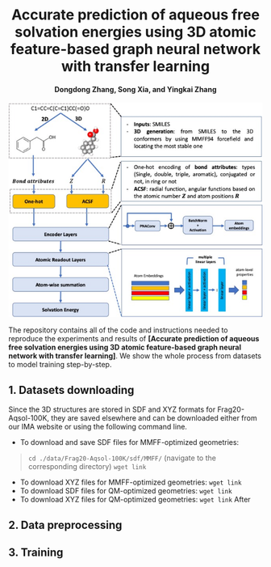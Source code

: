<h1 align="center">Accurate prediction of aqueous free solvation energies using 3D atomic feature-based graph neural network with transfer learning</h1>
<h4 align="center">Dongdong Zhang, Song Xia, and Yingkai Zhang</h4>

![model architecture](model.jpg)

The repository contains all of the code and instructions needed to reproduce the experiments and results of **[Accurate prediction of aqueous free solvation energies using 3D atomic feature-based graph neural network with transfer learning]**. We show the whole process from datasets to model training step-by-step.

## 1. Datasets downloading
Since the 3D structures are stored in SDF and XYZ formats for Frag20-Aqsol-100K, they are saved elsewhere and can be downloaded either from our IMA website or using the following command line. 
- To download and save SDF files for MMFF-optimized geometries: 
> `cd ./data/Frag20-Aqsol-100K/sdf/MMFF/`  (navigate to the corresponding directory)
> `wget link`
- To download XYZ files for MMFF-optimized geometries: `wget link`
- To download SDF files for QM-optimized geometries: `wget link`
- To download XYZ files for QM-optimized geometries: `wget link`
After 
## 2. Data preprocessing

## 3. Training
